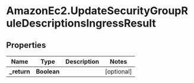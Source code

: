 # AmazonEc2.UpdateSecurityGroupRuleDescriptionsIngressResult

## Properties

Name | Type | Description | Notes
------------ | ------------- | ------------- | -------------
**_return** | **Boolean** |  | [optional] 


